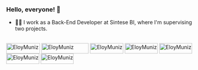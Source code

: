 ### Hello, everyone! 👋

 - 👨‍💻 I work as a Back-End Developer at Sintese BI, where I'm supervising two projects.

<div style="display: inline_block"><br>
 <img align="center" alt="EloyMuniz" width="90" height="28" src="https://img.shields.io/badge/typescript-%23007ACC.svg?style=for-the-badge&logo=typescript&logoColor=white">

<img align="center" alt="EloyMuniz" width="126.5" height="28" src="https://img.shields.io/badge/javascript-%23323330.svg?style=for-the-badge&logo=javascript&logoColor=%23F7DF1E">   
<img align="center" alt="EloyMuniz" width="88.25" height="28" src="https://img.shields.io/badge/node.js-6DA55F?style=for-the-badge&logo=node.js&logoColor=white">
<img align="center" alt="EloyMuniz" width="88.25" height="28" src="https://img.shields.io/badge/express-%23404d59.svg?style=for-the-badge">
<img align="center" alt="EloyMuniz" width="88.25" height="28" src="https://img.shields.io/badge/sequelize-%23164BFF.svg?style=for-the-badge&logo=sequelize&logoColor=white">
<img align="center" alt="EloyMuniz" width="88.25" height="28" src="https://img.shields.io/badge/prisma-%232D3748.svg?style=for-the-badge&logo=prisma&logoColor=white">
<img align="center" alt="EloyMuniz" width="88.25" height="28" src="https://img.shields.io/badge/jwt-%23000000.svg?style=for-the-badge">
</div>
